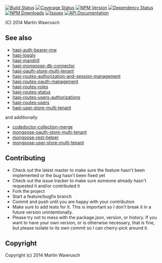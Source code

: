 [![Build Status](https://travis-ci.org/codedoctor/codedoctor-collection-merge.svg?branch=master)](https://travis-ci.org/codedoctor/codedoctor-collection-merge)
[![Coverage Status](https://img.shields.io/coveralls/codedoctor/codedoctor-collection-merge.svg)](https://coveralls.io/r/codedoctor/codedoctor-collection-merge)
[![NPM Version](http://img.shields.io/npm/v/codedoctor-collection-merge.svg)](https://www.npmjs.org/package//codedoctor-collection-merge)
[![Dependency Status](https://gemnasium.com/codedoctor/codedoctor-collection-merge.svg)](https://gemnasium.com/codedoctor/codedoctor-collection-merge)
[![NPM Downloads](http://img.shields.io/npm/dm/codedoctor-collection-merge.svg)](https://www.npmjs.org/package/codedoctor-collection-merge)
[![Issues](http://img.shields.io/github/issues/codedoctor/codedoctor-collection-merge.svg)](https://github.com/codedoctor/codedoctor-collection-merge/issues)
[![API Documentation](http://img.shields.io/badge/API-Documentation-ff69b4.svg)](http://coffeedoc.info/github/codedoctor/codedoctor-collection-merge)

(C) 2014 Martin Wawrusch



## See also

* [hapi-auth-bearer-mw](https://github.com/codedoctor/hapi-auth-bearer-mw)
* [hapi-loggly](https://github.com/codedoctor/hapi-loggly)
* [hapi-mandrill](https://github.com/codedoctor/hapi-mandrill)
* [hapi-mongoose-db-connector](https://github.com/codedoctor/hapi-mongoose-db-connector)
* [hapi-oauth-store-multi-tenant](https://github.com/codedoctor/hapi-oauth-store-multi-tenant)
* [hapi-routes-authorization-and-session-management](https://github.com/codedoctor/hapi-routes-authorization-and-session-management)
* [hapi-routes-oauth-management](https://github.com/codedoctor/hapi-routes-oauth-management)
* [hapi-routes-roles](https://github.com/codedoctor/hapi-routes-roles)
* [hapi-routes-status](https://github.com/codedoctor/hapi-routes-status)
* [hapi-routes-users-authorizations](https://github.com/codedoctor/hapi-routes-users-authorizations)
* [hapi-routes-users](https://github.com/codedoctor/hapi-routes-users)
* [hapi-user-store-multi-tenant](https://github.com/codedoctor/hapi-user-store-multi-tenant)

and additionally

* [codedoctor-collection-merge](https://github.com/codedoctor/codedoctor-collection-merge)
* [mongoose-oauth-store-multi-tenant](https://github.com/codedoctor/mongoose-oauth-store-multi-tenant)
* [mongoose-rest-helper](https://github.com/codedoctor/mongoose-rest-helper)
* [mongoose-user-store-multi-tenant](https://github.com/codedoctor/mongoose-user-store-multi-tenant)


## Contributing
 
* Check out the latest master to make sure the feature hasn't been implemented or the bug hasn't been fixed yet
* Check out the issue tracker to make sure someone already hasn't requested it and/or contributed it
* Fork the project
* Start a feature/bugfix branch
* Commit and push until you are happy with your contribution
* Make sure to add tests for it. This is important so I don't break it in a future version unintentionally.
* Please try not to mess with the package.json, version, or history. If you want to have your own version, or is otherwise necessary, that is fine, but please isolate to its own commit so I can cherry-pick around it.

## Copyright

Copyright (c) 2014 Martin Wawrusch 



